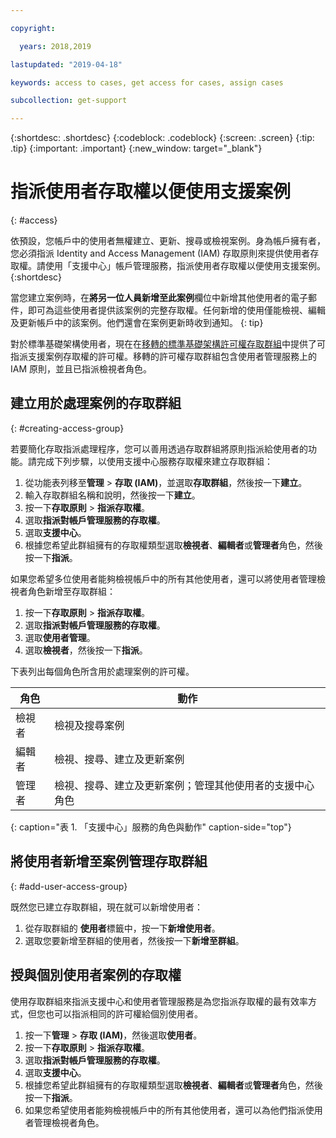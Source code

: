 ```yaml
---

copyright:

  years: 2018,2019

lastupdated: "2019-04-18"

keywords: access to cases, get access for cases, assign cases

subcollection: get-support

---
```



{:shortdesc: .shortdesc}
{:codeblock: .codeblock}
{:screen: .screen}
{:tip: .tip}
{:important: .important}
{:new_window: target="_blank"}

# 指派使用者存取權以便使用支援案例
{: #access}

依預設，您帳戶中的使用者無權建立、更新、搜尋或檢視案例。身為帳戶擁有者，您必須指派 Identity and Access Management (IAM) 存取原則來提供使用者存取權。請使用「支援中心」帳戶管理服務，指派使用者存取權以便使用支援案例。
{:shortdesc}

當您建立案例時，在**將另一位人員新增至此案例**欄位中新增其他使用者的電子郵件，即可為這些使用者提供該案例的完整存取權。任何新增的使用僅能檢視、編輯及更新帳戶中的該案例。他們還會在案例更新時收到通知。
{: tip}

對於標準基礎架構使用者，現在在[移轉的標準基礎架構許可權存取群組](/docs/iam?topic=iam-infrapermission#predefined)中提供了可指派支援案例存取權的許可權。移轉的許可權存取群組包含使用者管理服務上的 IAM 原則，並且已指派檢視者角色。

## 建立用於處理案例的存取群組
{: #creating-access-group}

若要簡化存取指派處理程序，您可以善用透過存取群組將原則指派給使用者的功能。請完成下列步驟，以使用支援中心服務存取權來建立存取群組：

1. 從功能表列移至**管理** &gt; **存取 (IAM)**，並選取**存取群組**，然後按一下**建立**。 
2. 輸入存取群組名稱和說明，然後按一下**建立**。 
3. 按一下**存取原則** > **指派存取權**。
4. 選取**指派對帳戶管理服務的存取權**。
5. 選取**支援中心**。
6. 根據您希望此群組擁有的存取權類型選取**檢視者**、**編輯者**或**管理者**角色，然後按一下**指派**。

如果您希望多位使用者能夠檢視帳戶中的所有其他使用者，還可以將使用者管理檢視者角色新增至存取群組：

1. 按一下**存取原則** > **指派存取權**。
2. 選取**指派對帳戶管理服務的存取權**。
3. 選取**使用者管理**。
4. 選取**檢視者**，然後按一下**指派**。

下表列出每個角色所含用於處理案例的許可權。

|角色|動作| 
|--------|---------------|
|檢視者|檢視及搜尋案例|
|編輯者|檢視、搜尋、建立及更新案例|
|管理者| 檢視、搜尋、建立及更新案例；管理其他使用者的支援中心角色|
{: caption="表 1. 「支援中心」服務的角色與動作" caption-side="top"}

## 將使用者新增至案例管理存取群組
{: #add-user-access-group} 

既然您已建立存取群組，現在就可以新增使用者：

1. 從存取群組的 **使用者**標籤中，按一下**新增使用者**。
2. 選取您要新增至群組的使用者，然後按一下**新增至群組**。

## 授與個別使用者案例的存取權 

使用存取群組來指派支援中心和使用者管理服務是為您指派存取權的最有效率方式，但您也可以指派相同的許可權給個別使用者。 

1. 按一下**管理** &gt; **存取 (IAM)**，然後選取**使用者**。 
2. 按一下**存取原則** > **指派存取權**。
3. 選取**指派對帳戶管理服務的存取權**。
4. 選取**支援中心**。
5. 根據您希望此群組擁有的存取權類型選取**檢視者**、**編輯者**或**管理者**角色，然後按一下**指派**。
6. 如果您希望使用者能夠檢視帳戶中的所有其他使用者，還可以為他們指派使用者管理檢視者角色。 
